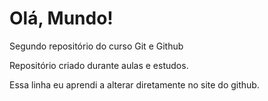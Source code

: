 # Olá, Mundo!
 Segundo repositório do curso Git e Github

 Repositório criado durante aulas e estudos. 

 Essa linha eu aprendi a alterar diretamente no site do github.

 
